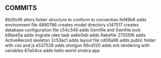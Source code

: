 ## COMMITS
8b00cf6 alters folder structure to conform to convention
fef49b8 adds environment file
4890786 creates model directory
c147517 creates database configuration file
c54c346 adds Gemfile and Gemfile.lock
b9bee5a adds migrate rake task
aa6e0eb adds Rakefile
27055f6 adds ActiveRecord skeleton
2c53ac1 adds layout file
cd06a96 adds public folder with css and js
e537528 adds shotgun
66cd120 adds erb rendering with variables
67a04ce adds hello world sinatra app